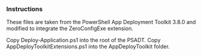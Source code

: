 ### Instructions
These files are taken from the PowerShell App Deployment Toolkit 3.8.0 and modified to integrate the ZeroConfigExe extension.

Copy Deploy-Application.ps1 into the root of the PSADT.
Copy AppDeployToolkitExtensions.ps1 into the AppDeployToolkit folder.

